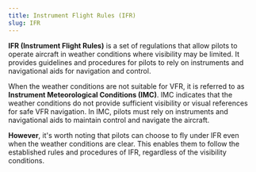 ```yaml
---
title: Instrument Flight Rules (IFR)
slug: IFR
---
```

**IFR (Instrument Flight Rules)** is a set of regulations that allow pilots to operate aircraft in weather conditions where visibility may be limited. It provides guidelines and procedures for pilots to rely on instruments and navigational aids for navigation and control. 

When the weather conditions are not suitable for VFR, it is referred to as **Instrument Meteorological Conditions (IMC)**. IMC indicates that the weather conditions do not provide sufficient visibility or visual references for safe VFR navigation. In IMC, pilots must rely on instruments and navigational aids to maintain control and navigate the aircraft.

**However**, it's worth noting that pilots can choose to fly under IFR even when the weather conditions are clear. This enables them to follow the established rules and procedures of IFR, regardless of the visibility conditions.